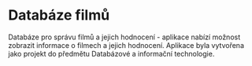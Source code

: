 # Databáze filmů
Databáze pro správu filmů a jejich hodnocení - aplikace nabízí možnost zobrazit informace o filmech a jejich hodnocení. Aplikace byla vytvořena jako projekt do předmětu Databázové a informační technologie.
